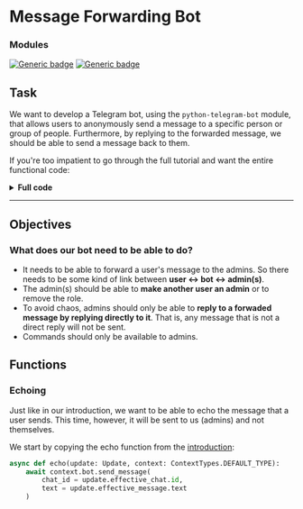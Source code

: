 # **Message Forwarding Bot**

### **Modules**

[![Generic badge](https://img.shields.io/badge/Python-3.10.6-blue.svg)](https://www.python.org)
[![Generic badge](https://img.shields.io/badge/PythonTelegramBot-20.0_a4-pink.svg)](https://docs.python-telegram-bot.org/en/v20.0a4/)

## **Task** 

We want to develop a Telegram bot, using the `python-telegram-bot` module, that allows users to anonymously send a message to a specific person or group of people. Furthermore, by replying to the forwarded message, we should be able to send a message back to them.

If you're too impatient to go through the full tutorial and want the entire functional code:
<details>
  <summary><b>Full code</b></summary>
  
  ```python
  #MODULES
    from telegram.constants import ParseMode
    from telegram.ext import ApplicationBuilder, ContextTypes, MessageHandler, filters, CommandHandler
    from telegram import Update
    import json
    import os

    os.chdir('desktop/personal/python/random/bot tutorial')

    #ENVIRONMENT VARIABLES
    API_KEY = "5686335452:AAFVPfdwBuMfWnWjPCOKw2T-0-u-LB8g1Lg"
    adminRead = json.load(open("adminList.json", "r"))
    admins = list(adminRead.values())
    user_data = {}

    #SECONDARY FUNCTIONS
    def reorder(_dict: dict) -> dict:
        newDict = {}
        count = 1
        for key, val in _dict.items():
            newDict[str(count)] = val
            count += 1
        return newDict

    async def greet(update: Update, context: ContextTypes.DEFAULT_TYPE):
        greetingMsg = f"Hello {update.effective_message.from_user.first_name}! Thank you for using this bot. To begin chatting with an admin, send a message to the bot."

        await context.bot.send_message(
            chat_id = update.effective_chat.id,
            text = greetingMsg
        )

    async def makeAdmin(update: Update, context: ContextTypes.DEFAULT_TYPE):
        sender_id = update.effective_message.from_user.id

        if sender_id not in admins:
            return

        user_ids = context.args

        for user_id in user_ids:
            try:
                key = str(len(admins) + 1)
                global adminRead
                adminRead[key] = int(user_id)
                admins.append(int(user_id))
                await context.bot.send_message(
                    chat_id = update.effective_chat.id,
                    text = f"The new list of admins is:\n<code>{admins}</code>",
                    parse_mode = ParseMode.HTML
                )
            except:
                await context.bot.send_message(
                    chat_id = update.effective_chat.id,
                    text = "An error occurred! Please make sure that you adhere to the following format: <code>/admin user_id_1 user_id_2 user_id_3 ...</code>",
                    parse_mode = ParseMode.HTML
                )
        json.dump(adminRead, open("adminList.json","w"))

    async def removeAdmin(update: Update, context: ContextTypes.DEFAULT_TYPE):
        sender_id = update.effective_message.from_user.id

        if sender_id not in admins:
            return

        user_ids = context.args

        for user_id in user_ids:
            if int(user_id) in admins:
                global adminRead
                adminRead = {key:val for key, val in adminRead.items() if val != int(user_id)}
                adminRead = reorder(adminRead)
                admins.remove(int(user_id))
                await context.bot.send_message(
                    chat_id = update.effective_chat.id,
                    text = f"Admin(s) successfully removed. The new list of admins is:\n<code>{admins}</code>",
                    parse_mode = ParseMode.HTML
                )
        json.dump(adminRead, open('adminList.json', 'w'))

    #PRIMARY FUNCTIONS
    async def echo(update: Update, context: ContextTypes.DEFAULT_TYPE):
        text = update.effective_message.text
        from_chat = update.effective_chat.id
        user_data["message_id"] = update.effective_message.id
        user_data["from_chat"] = from_chat

        for admin in admins:
            if from_chat not in admins:
                if text.startswith("/"):
                    await context.bot.send_message(
                        chat_id = update.effective_chat.id,
                        text = "Commands are for admins only."
                    )
                    return
                else:
                    await context.bot.forward_message(
                        chat_id = admin,
                        from_chat_id = from_chat,
                        message_id = update.effective_message.id,
                        protect_content = True
                    )

    async def replyToMsg(update: Update, context: ContextTypes.DEFAULT_TYPE):
        current_chat = update.effective_chat.id
        text = update.effective_message.text
        from_chat = user_data["from_chat"]
        msg_id = user_data["message_id"]

        if text.startswith("/"):
            return

        if current_chat in admins:
            await context.bot.send_message(
                chat_id = from_chat,
                text = update.effective_message.text
            )
        else:
            from_chat = update.effective_chat.id
            msg_id = update.effective_message.id
            user_data["from_chat"] = from_chat
            user_data["message_id"] = msg_id

            for admin in admins:
                await context.bot.forward_message(
                    chat_id = admin,
                    from_chat_id = from_chat,
                    message_id = msg_id,
                    protect_content = True
                )
        

    if __name__ == '__main__':
        application = ApplicationBuilder().token(API_KEY).build()

        #EVENT HANDLERS
        echoFunc = MessageHandler(filters.TEXT, echo)
        replyFunc = MessageHandler(filters.REPLY, replyToMsg)
        greetingFunc = CommandHandler(['start', 'help'], greet)
        adminFunc = CommandHandler('admin', makeAdmin)
        unadminFunc = CommandHandler('unadmin', removeAdmin)

        application.add_handler(greetingFunc)
        application.add_handler(adminFunc)
        application.add_handler(unadminFunc)
        application.add_handler(replyFunc)
        application.add_handler(echoFunc)
        
        application.run_polling(allowed_updates = Update.ALL_TYPES)
  ```

</details>

---

## **Objectives**
### **What does our bot need to be able to do?**
- It needs to be able to forward a user's message to the admins. So there needs to be some kind of link between **user ↔️ bot ↔️ admin(s)**.
- The admin(s) should be able to **make another user an admin** or to remove the role.
- To avoid chaos, admins should only be able to **reply to a forwaded message by replying directly to it**. That is, any message that is not a direct reply will not be sent.
- Commands should only be available to admins.

## **Functions**

### **Echoing**

Just like in our introduction, we want to be able to echo the message that a user sends. This time, however, it will be sent to us (admins) and not themselves. 

We start by copying the echo function from the [introduction](https://github.com/williamchenjun/TelegramBotTutorials):

```python
async def echo(update: Update, context: ContextTypes.DEFAULT_TYPE):
    await context.bot.send_message(
        chat_id = update.effective_chat.id,
        text = update.effective_message.text
    )
```
